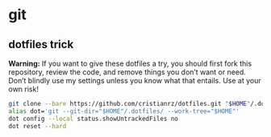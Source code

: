 # git

## dotfiles trick

**Warning:** If you want to give these dotfiles a try, you should first fork this repository, review the code, and remove things you don’t want or need. Don’t blindly use my settings unless you know what that entails. Use at your own risk!

``` bash
git clone --bare https://github.com/cristianrz/dotfiles.git "$HOME"/.dotfiles
alias dot='git --git-dir="$HOME"/.dotfiles/ --work-tree="$HOME"'
dot config --local status.showUntrackedFiles no
dot reset --hard
```
